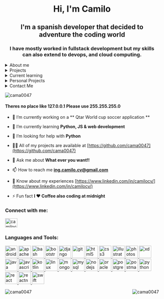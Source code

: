 
<h1 align="center">Hi, I'm Camilo </h1>
<h2 align="center">I'm a spanish developer that decided to adventure the coding world </h2>
<h3 align="center">I have mostly worked in fullstack development but my skills can also extend to devops, and cloud computing.  </h3>

<details>

<summary>About me</summary>

### Current proyect
Rental Management Solution
Intro: The rental management platform has been used by multiple equipment rental companies to manage equipment, leases, customers, orders, payments, and hardware keys that can be used to unlock, start and stop heavy duty equipment in the fields with or without Internet connections. The solution supports a super admin dashboard, an admin dashboard (for equipment owner company), and iOS/Android mobile apps for final users. The mobile app users can use their apps to unlock, start, and stop the equipment in the fields with a valid key from the backend from an ongoing lease of the corresponding equipment. Sophisticated RBAC (role-based-access-control) was designed and included in the system to support different types of roles for different equipment owners. A custom theme is supported for different equipment owner on the dashboard and mobile apps. The backend is based on Node.JS in TypeScript, and the frontend is based on React.JS in TypeScript. Mobile apps are developed using Swift & Kotlin. 
Team size: 5-10


### Programming languages that I used

| Rank | Languages |
|-----:|-----------|
|     1| JavaScript|
|   1.1| TypeScript|
|     2| Python    |
|     3| SQL       |

</details>

<details>
  <summary>Projects</summary>
  
</details>
<details>
  <summary>Current learning</summary>
  Amazon Web Services - IaC


</details>

<details>
  <summary>Personal Projects</summary>
</details>

<details>
  <summary>Contact Me</summary>
  Feel free to contact me if you need help, over [Here](mailto:contact.camiloc@gmail.com) 
</details>

<p align="left"> <img src="https://komarev.com/ghpvc/?username=cama0047&label=Profile%20views&color=0e75b6&style=flat" alt="cama0047" /> </p>


#### Theres no place like 127.0.0.1 Please use 255.255.255.0

- 🔭 I’m currently working on a ** Qtar World cup soccer application **

- 🌱 I’m currently learning **Python, JS & web development**

- 🤝 I’m looking for help with **Python**

- 👨‍💻 All of my projects are available at [https://github.com/cama0047](https://github.com/cama0047)

- 💬 Ask me about **What ever you want!!**

- 📫 How to reach me **ing.camilo.cv@gmail.com**

- 📄 Know about my experiences [https://www.linkedin.com/in/camilocv/](https://www.linkedin.com/in/camilocv/)

- ⚡ Fun fact **I ❤️ Coffee also coding at midnight**




<h3 align="left">Connect with me:</h3>
<p align="left">
<a href="https://linkedin.com/in/camilocv" target="blank"><img align="center" src="https://cdn.jsdelivr.net/npm/simple-icons@3.0.1/icons/linkedin.svg" alt="camilocv" height="30" width="40" /></a>
</p>

<h3 align="left">Languages and Tools:</h3>
<p align="left"> <a href="https://developer.android.com" target="_blank"> <img src="https://devicons.github.io/devicon/devicon.git/icons/android/android-original-wordmark.svg" alt="android" width="40" height="40"/> </a> <a href="https://cordova.apache.org/" target="_blank"> <img src="https://www.vectorlogo.zone/logos/apache_cordova/apache_cordova-icon.svg" alt="apachecordova" width="40" height="40"/> </a> <a href="https://www.gnu.org/software/bash/" target="_blank"> <img src="https://www.vectorlogo.zone/logos/gnu_bash/gnu_bash-icon.svg" alt="bash" width="40" height="40"/> </a> <a href="https://getbootstrap.com" target="_blank"> <img src="https://devicons.github.io/devicon/devicon.git/icons/bootstrap/bootstrap-plain.svg" alt="bootstrap" width="40" height="40"/> </a>  <a href="https://www.djangoproject.com/" target="_blank"> <img src="https://devicons.github.io/devicon/devicon.git/icons/django/django-original.svg" alt="django" width="40" height="40"/> </a> <a href="https://git-scm.com/" target="_blank"> <img src="https://www.vectorlogo.zone/logos/git-scm/git-scm-icon.svg" alt="git" width="40" height="40"/> </a> <a href="https://www.w3.org/html/" target="_blank"> <img src="https://devicons.github.io/devicon/devicon.git/icons/html5/html5-original-wordmark.svg" alt="html5" width="40" height="40"/> </a> <a href="https://www.w3schools.com/css/" target="_blank"> <img src="https://devicons.github.io/devicon/devicon.git/icons/css3/css3-original-wordmark.svg" alt="css3" width="40" height="40"/> </a> <a href="https://www.adobe.com/in/products/illustrator.html" target="_blank"> <img src="https://www.vectorlogo.zone/logos/adobe_illustrator/adobe_illustrator-icon.svg" alt="illustrator" width="40" height="40"/> </a> <a href="https://www.photoshop.com/en" target="_blank"> <img src="https://devicons.github.io/devicon/devicon.git/icons/photoshop/photoshop-plain.svg" alt="photoshop" width="40" height="40"/> </a> <a href="https://www.adobe.com/products/xd.html" target="_blank"> <img src="https://cdn.worldvectorlogo.com/logos/adobe-xd.svg" alt="xd" width="40" height="40"/> </a> <a href="https://www.java.com" target="_blank"> <img src="https://devicons.github.io/devicon/devicon.git/icons/java/java-original-wordmark.svg" alt="java" width="40" height="40"/> </a> <a href="https://developer.mozilla.org/en-US/docs/Web/JavaScript" target="_blank"> <img src="https://devicons.github.io/devicon/devicon.git/icons/javascript/javascript-original.svg" alt="javascript" width="40" height="40"/> </a> <a href="https://kotlinlang.org" target="_blank"> <img src="https://www.vectorlogo.zone/logos/kotlinlang/kotlinlang-icon.svg" alt="kotlin" width="40" height="40"/> </a> <a href="https://www.linux.org/" target="_blank"> <img src="https://devicons.github.io/devicon/devicon.git/icons/linux/linux-original.svg" alt="linux" width="40" height="40"/> </a> <a href="https://www.mongodb.com/" target="_blank"> <img src="https://devicons.github.io/devicon/devicon.git/icons/mongodb/mongodb-original-wordmark.svg" alt="mongodb" width="40" height="40"/> </a> <a href="https://www.mysql.com/" target="_blank"> <img src="https://devicons.github.io/devicon/devicon.git/icons/mysql/mysql-original-wordmark.svg" alt="mysql" width="40" height="40"/> </a> <a href="https://nodejs.org" target="_blank"> <img src="https://devicons.github.io/devicon/devicon.git/icons/nodejs/nodejs-original-wordmark.svg" alt="nodejs" width="40" height="40"/> </a> <a href="https://www.oracle.com/" target="_blank"> <img src="https://devicons.github.io/devicon/devicon.git/icons/oracle/oracle-original.svg" alt="oracle" width="40" height="40"/> </a>  <a href="https://www.postgresql.org" target="_blank"> <img src="https://devicons.github.io/devicon/devicon.git/icons/postgresql/postgresql-original-wordmark.svg" alt="postgresql" width="40" height="40"/> </a> <a href="https://postman.com" target="_blank"> <img src="https://www.vectorlogo.zone/logos/getpostman/getpostman-icon.svg" alt="postman" width="40" height="40"/> </a> <a href="https://www.python.org" target="_blank"> <img src="https://devicons.github.io/devicon/devicon.git/icons/python/python-original.svg" alt="python" width="40" height="40"/> </a> <a href="https://reactjs.org/" target="_blank"> <img src="https://devicons.github.io/devicon/devicon.git/icons/react/react-original-wordmark.svg" alt="react" width="40" height="40"/> </a> <a href="https://reactnative.dev/" target="_blank"> <img src="https://reactnative.dev/img/header_logo.svg" alt="reactnative" width="40" height="40"/> </a> <a href="https://developer.apple.com/swift/" target="_blank"> <img src="https://devicons.github.io/devicon/devicon.git/icons/swift/swift-original-wordmark.svg" alt="swift" width="40" height="40"/> </a>  </p>

<div>
<p><img align="left" src="https://github-readme-stats.vercel.app/api/top-langs?username=cama0047&show_icons=true&locale=en&layout=compact" alt="cama0047" /></p>

<p>&nbsp;<img align="right" src="https://github-readme-stats.vercel.app/api?username=cama0047&show_icons=true&locale=en" alt="cama0047" /></p>
</div>
